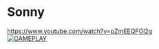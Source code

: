 # Sonny
https://www.youtube.com/watch?v=pZmEEQFOl2g
</br>[![GAMEPLAY](https://img.youtube.com/vi/pZmEEQFOl2g/0.jpg)](https://www.youtube.com/watch?v=pZmEEQFOl2g)
